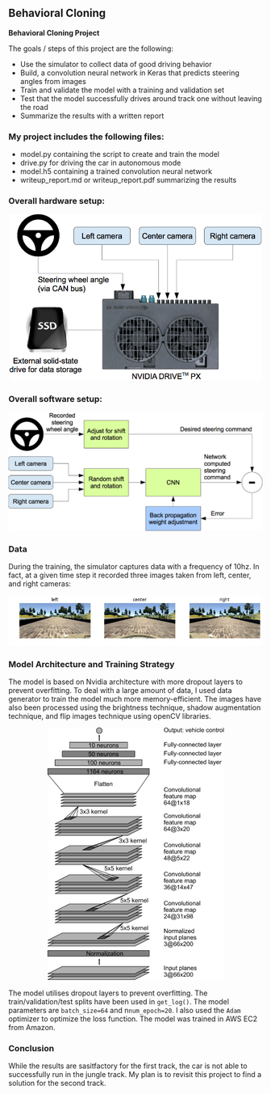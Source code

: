 ## **Behavioral Cloning** 

**Behavioral Cloning Project**

The goals / steps of this project are the following:
* Use the simulator to collect data of good driving behavior
* Build, a convolution neural network in Keras that predicts steering angles from images
* Train and validate the model with a training and validation set
* Test that the model successfully drives around track one without leaving the road
* Summarize the results with a written report

### My project includes the following files:
* model.py containing the script to create and train the model
* drive.py for driving the car in autonomous mode
* model.h5 containing a trained convolution neural network 
* writeup_report.md or writeup_report.pdf summarizing the results

### Overall hardware setup:

<p align="center">
<img width="500" src= "https://github.com/AliBaheri/P3-Writeup/blob/master/images/overal_hw.png">

### Overall software setup:

<p align="center">
<img width="600" src= "https://github.com/AliBaheri/P3-Writeup/blob/master/images/overal_sw.png">

### Data

During the training, the simulator captures data with a frequency of 10hz. In fact, at a given time step it recorded three images taken from left, center, and right cameras:

<p align="center">
<img width="800" src= "https://github.com/AliBaheri/P3-Writeup/blob/master/images/cameras.png">


### Model Architecture and Training Strategy

The model is based on Nvidia architecture with more dropout layers to prevent overfitting. To deal with a large amount of data, I used data generator to train the model much more memory-efficient. The images have also been processed using the brightness technique, shadow augmentation technique, and flip images technique using openCV libraries.


<p align="center">
<img width="350" src= "https://github.com/AliBaheri/P3-Writeup/blob/master/images/model.png">

The model utilises dropout layers to prevent overfitting. The train/validation/test splits have been used in `get_log()`. The model parameters are `batch_size=64` and n`num_epoch=20`. I also used the `Adam` optimizer to optimize the loss function. The model was trained in AWS EC2 from Amazon.

### Conclusion
While the results are sasitfactory for the first track, the car is not able to successfully run in the jungle track. My plan is to revisit this project to find a solution for the second track.


